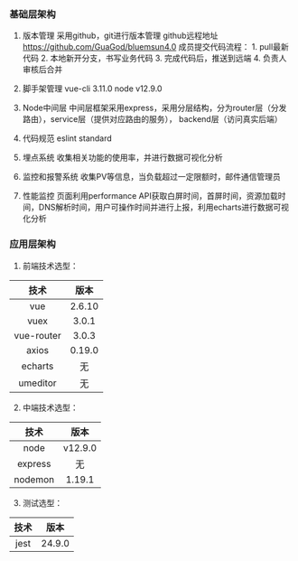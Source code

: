 ### 基础层架构
1. 版本管理
采用github，git进行版本管理 github远程地址 https://github.com/GuaGod/bluemsun4.0
成员提交代码流程：
                1. pull最新代码
                2. 本地新开分支，书写业务代码
                3. 完成代码后，推送到远端
                4. 负责人审核后合并

2. 脚手架管理
vue-cli 3.11.0
node v12.9.0

3. Node中间层
中间层框架采用express，采用分层结构，分为router层（分发路由），service层（提供对应路由的服务），
backend层（访问真实后端）

4. 代码规范
eslint standard

5. 埋点系统
收集相关功能的使用率，并进行数据可视化分析

6. 监控和报警系统
收集PV等信息，当负载超过一定限额时，邮件通信管理员

7. 性能监控
页面利用performance API获取白屏时间，首屏时间，资源加载时间，DNS解析时间，用户可操作时间并进行上报，利用echarts进行数据可视化分析

### 应用层架构
1. 前端技术选型：

| 技术 | 版本  |  
| :-------: | :---: | 
|  vue  | 2.6.10  |
|  vuex | 3.0.1    |
|  vue-router | 3.0.3 |
|  axios | 0.19.0 |
|  echarts |  无 |
|  umeditor | 无 |

2. 中端技术选型：

| 技术 | 版本  |  
| :-------: | :---: | 
|  node | v12.9.0  |
|  express | 无   |
| nodemon | 1.19.1 |

3. 测试选型：
 
| 技术 | 版本  |  
| :-------: | :---: | 
| jest | 24.9.0  |